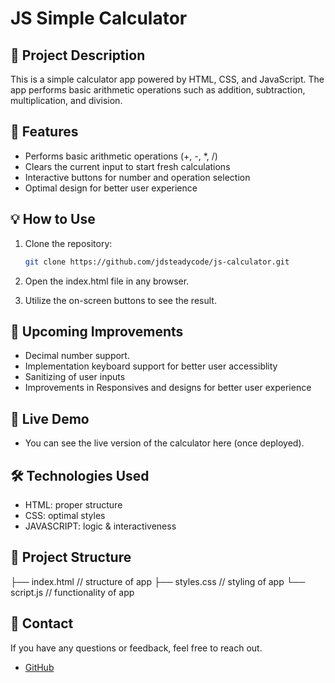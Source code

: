 # JS Simple Calculator

## 📜 Project Description

This is a simple calculator app powered by HTML, CSS, and JavaScript. The app performs basic arithmetic operations such as addition, subtraction, multiplication, and division.

## 🚀 Features

- Performs basic arithmetic operations (+, -, \*, /)
- Clears the current input to start fresh calculations
- Interactive buttons for number and operation selection
- Optimal design for better user experience

## 💡 How to Use

1. Clone the repository:

   ```bash
   git clone https://github.com/jdsteadycode/js-calculator.git

   ```

2. Open the index.html file in any browser.
3. Utilize the on-screen buttons to see the result.

## 🌟 Upcoming Improvements

- Decimal number support.
- Implementation keyboard support for better user accessiblity
- Sanitizing of user inputs
- Improvements in Responsives and designs for better user experience

## 🔗 Live Demo

- You can see the live version of the calculator here (once deployed).

## 🛠️ Technologies Used

- HTML: proper structure
- CSS: optimal styles
- JAVASCRIPT: logic & interactiveness

## 📁 Project Structure

├── index.html // structure of app
├── styles.css // styling of app
└── script.js // functionality of app

## 📧 Contact

If you have any questions or feedback, feel free to reach out.

- [GitHub](https://github.com/jdsteadycode)
